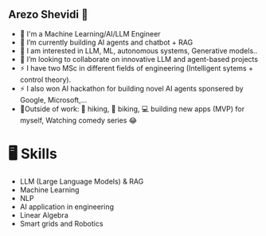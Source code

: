 ## Arezo Shevidi 👋

<!--
**ashev2021/ashev2021** is a ✨ _special_ ✨ repository because its `README.md` (this file) appears on your GitHub profile.
-->



- 🔭  I'm a Machine Learning/AI/LLM Engineer
- 🤔 I’m currently building AI agents and chatbot + RAG
- 💬 I am interested in LLM, ML, autonomous systems, Generative models..
- 👯  I’m looking to collaborate on innovative LLM and agent-based projects
- ⚡ I have two MSc in different fields of engineering (Intelligent sytems + control theory).
- ⚡ I also won AI hackathon for building novel AI agents sponsered by Google, Microsoft,...
- 🌱Outside of work: 🌲 hiking, 🚴 biking, 💻 building new apps (MVP) for myself, Watching comedy series 😂

# 🖥 Skills
- LLM (Large Language Models) & RAG
- Machine Learning
- NLP
- AI application in engineering
- Linear Algebra
- Smart grids and Robotics
